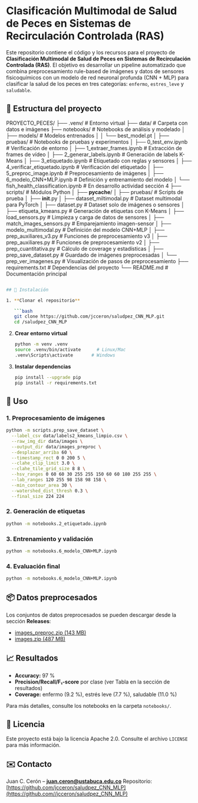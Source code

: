 # Clasificación Multimodal de Salud de Peces en Sistemas de Recirculación Controlada (RAS)

Este repositorio contiene el código y los recursos para el proyecto de **Clasificación Multimodal de Salud de Peces en Sistemas de Recirculación Controlada (RAS)**. El objetivo es desarrollar un pipeline automatizado que combina preprocesamiento rule-based de imágenes y datos de sensores fisicoquímicos con un modelo de red neuronal profunda (CNN + MLP) para clasificar la salud de los peces en tres categorías: `enfermo`, `estres_leve` y `saludable`.

## 📂 Estructura del proyecto

PROYECTO_PECES/
├── .venv/                             # Entorno virtual
├── data/                              # Carpeta con datos e imágenes
├── notebooks/                         # Notebooks de análisis y modelado
│   ├── models/                        # Modelos entrenados
│   │   └── best_model.pt
│   ├── pruebas/                       # Notebooks de pruebas y experimentos
│   ├── 0_test_env.ipynb               # Verificación de entorno
│   ├── 1_extraer_frames.ipynb         # Extracción de frames de vídeo
│   ├── 2_generar_labels.ipynb         # Generación de labels K-Means
│   ├── 3_etiquetado.ipynb             # Etiquetado con reglas y sensores
│   ├── 4_verificar_etiquetado.ipynb   # Verificación del etiquetado
│   ├── 5_preproc_image.ipynb          # Preprocesamiento de imágenes
│   ├── 6_modelo_CNN+MLP.ipynb         # Definición y entrenamiento del modelo
│   └── fish_health_classification.ipynb # En desarrollo actividad sección 4
├── scripts/                           # Módulos Python
│   ├── __pycache__/
│   ├── pruebas/                       # Scripts de prueba
│   ├── __init__.py
│   ├── dataset_miltimodal.py          # Dataset multimodal para PyTorch
│   ├── dataset.py                     # Dataset solo de imágenes o sensores
│   ├── etiqueta_kmeans.py             # Generación de etiquetas con K-Means
│   ├── load_sensors.py                # Limpieza y carga de datos de sensores
│   ├── match_images_sensors.py        # Emparejamiento imagen-sensor
│   ├── modelo_multimodal.py           # Definición del modelo CNN+MLP
│   ├── prep_auxiliares_v3.py          # Funciones de preprocesamiento v3
│   ├── prep_auxiliares.py             # Funciones de preprocesamiento v2
│   ├── prep_cuantitativa.py           # Cálculo de coverage y estadísticas
│   ├── prep_save_dataset.py           # Guardado de imágenes preprocesadas
│   └── prep_ver_imagenes.py           # Visualización de pasos de preprocesamiento
├── requirements.txt                   # Dependencias del proyecto
└── README.md                          # Documentación principal
```bash

## 🔧 Instalación

1. **Clonar el repositorio**

   ```bash
   git clone https://github.com/jcceron/saludpez_CNN_MLP.git
   cd /saludpez_CNN_MLP
   ```

2. **Crear entorno virtual**

   ```bash
   python -m venv .venv
   source .venv/bin/activate      # Linux/Mac
   .venv\Scripts\activate       # Windows
   ```

3. **Instalar dependencias**

   ```bash
   pip install --upgrade pip
   pip install -r requirements.txt
   ```

## 🚀 Uso

### 1. Preprocesamiento de imágenes

```bash
python -m scripts.prep_save_dataset \
  --label_csv data/labels2_kmeans_limpio.csv \
  --raw_img_dir data/images \
  --output_dir data/images_preproc \
  --desplazar_arriba 60 \
  --timestamp_rect 0 0 200 5 \
  --clahe_clip_limit 3.0 \
  --clahe_tile_grid_size 8 8 \
  --hsv_ranges 0 60 60 30 255 255 150 60 60 180 255 255 \
  --lab_ranges 120 255 98 158 98 158 \
  --min_contour_area 30 \
  --watershed_dist_thresh 0.3 \
  --final_size 224 224
```

### 2. Generación de etiquetas

```bash
python -m notebooks.2_etiquetado.ipynb
```

### 3. Entrenamiento y validación

```bash
python -m notebooks.6_modelo_CNN+MLP.ipynb
```

### 4. Evaluación final

```bash
python -m notebooks.6_modelo_CNN+MLP.ipynb
```

## 📦 Datos preprocesados

Los conjuntos de datos preprocesados se pueden descargar desde la sección **Releases**:

- [images_preproc.zip (143 MB)](https://github.com/jcceron/saludpez_CNN_MLP/releases/download/v1.0.0/images_preproc.zip)  
- [images.zip (487 MB)](https://github.com/jcceron/saludpez_CNN_MLP/releases/download/v1.0.0/images.zip)  


## 📈 Resultados

* **Accuracy:** 97 %
* **Precision/Recall/F₁-score** por clase (ver Tabla en la sección de resultados)
* **Coverage:** enfermo (9.2 %), estrés leve (7.7 %), saludable (11.0 %)

Para más detalles, consulte los notebooks en la carpeta `notebooks/`.

## 📜 Licencia

Este proyecto está bajo la licencia Apache 2.0. Consulte el archivo `LICENSE` para más información.

## ✉️ Contacto

Juan C. Cerón – **[juan.ceron@ustabuca.edu.co](mailto:juan.ceron@ustabuca.edu.co)**
Repositorio: [https://github.com/jcceron/saludpez_CNN_MLP](https://github.com//jcceron/saludpez_CNN_MLP)
